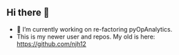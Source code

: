 ## Hi there 👋

- 🔭 I’m currently working on re-factoring pyOpAnalytics.
- This is my newer user and repos.  My old is here: https://github.com/njh12
